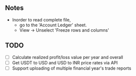 ## Notes

- Inorder to read complete file, 
    - go to the 'Account Ledger' sheet.
    - View -> Unselect 'Freeze rows and columns'

## TODO

- [ ] Calculate realized profit/loss value per year and overall
- [ ] Get USDT to USD and USD to INR price rates via API
- [ ] Support uploading of multiple financial year's trade reports
